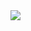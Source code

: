 <img src="https://capsule-render.vercel.app/api?type=shield&color=22d3ee&height=250&section=header&text=Hi%20👋,%20I'm%20Madhawa&fontSize=40&fontColor=ffffff&animation=blinking&fontAlignY=40" />
